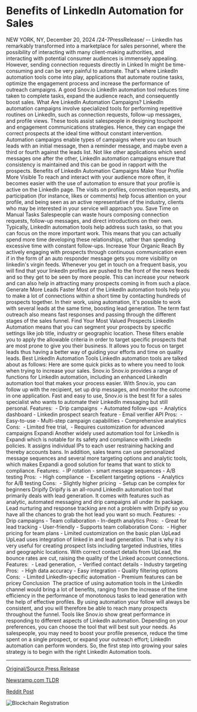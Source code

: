 # Benefits of LinkedIn Automation for Sales

NEW YORK, NY, December 20, 2024 /24-7PressRelease/ -- LinkedIn has remarkably transformed into a marketplace for sales personnel, where the possibility of interacting with many client-making authorities, and interacting with potential consumer audiences is immensely appealing. However, sending connection requests directly in Linked In might be time-consuming and can be very painful to automate. That's where LinkedIn automation tools come into play, applications that automate routine tasks, optimize the engagement process and increase the performance of outreach campaigns. A good Snov.io LinkedIn automation tool reduces time taken to complete tasks, expand the audience reach, and consequently boost sales.  What Are LinkedIn Automation Campaigns?  LinkedIn automation campaigns involve specialized tools for performing repetitive routines on LinkedIn, such as connection requests, follow-up messages, and profile views. These tools assist salespeople in designing touchpoint and engagement communications strategies. Hence, they can engage the correct prospects at the ideal time without constant intervention.  Automation campaigns enable types of campaigns where you can touch leads with an initial message, then a reminder message, and maybe even a third or fourth against the leads list. Not like other applications which send messages one after the other, LinkedIn automation campaigns ensure that consistency is maintained and this can be good in rapport with the prospects.  Benefits of LinkedIn Automation Campaigns  Make Your Profile More Visible  To reach and interact with your audience more often, it becomes easier with the use of automation to ensure that your profile is active on the LinkedIn page. The visits on profiles, connection requests, and participation (for instance, likes or comments) help focus attention on your profile, and being seen as an active representative of the industry, clients who may be interested in your service will approach you.  Save Time on Manual Tasks  Salespeople can waste hours composing connection requests, follow-up messages, and direct introductions on their own. Typically, LinkedIn automation tools help address such tasks, so that you can focus on the more important work. This means that you can actually spend more time developing these relationships, rather than spending excessive time with constant follow-ups.  Increase Your Organic Reach  By actively engaging with prospects through continuous communication even if in the form of an auto responder message gets you more visibility on linkedin's virgin feeds. Whenever you get in touch on a frequent basis, you will find that your linkedIn profiles are pushed to the front of the news feeds and so they get to be seen by more people. This can increase your network and can also help in attracting many prospects coming in from such a place.  Generate More Leads Faster  Most of the LinkedIn automation tools help you to make a lot of connections within a short time by contacting hundreds of prospects together. In their work, using automation, it's possible to work with several leads at the same time, boosting lead generation. The term fast outreach also means fast responses and passing through the different stages of the sales funnel.  Find Your Most Valued Prospects  LinkedIn Automation means that you can segment your prospects by specific settings like job title, industry or geographic location. These filters enable you to apply the allowable criteria in order to target specific prospects that are most prone to give you their business. It allows you to focus on target leads thus having a better way of guiding your efforts and time on quality leads.  Best LinkedIn Automation Tools  LinkedIn automation tools are talked about as follows: Here are some quick picks as to where you need to look when trying to increase your sales.  Snov.io  Snov.io provides a range of functions for LinkedIn automation, including an enhanced LinkedIn automation tool that makes your process easier. With Snov.io, you can follow up with the recipient, set up drip messages, and monitor the outcome in one application. Fast and easy to use, Snov.io is the best fit for a sales specialist who wants to automate their LinkedIn messaging but still personal.  Features:  - Drip campaigns  - Automated follow-ups  - Analytics dashboard - Linkedin prospect search feature - Email verifier API  Pros:  - Easy-to-use - Multi-step campaign capabilities - Comprehensive analytics  Cons:  - Limited free trial,  - Requires customization for advanced campaigns  Expandi  Another widely used automation tool for LinkedIn is Expandi which is notable for its safety and compliance with LinkedIn policies. It assigns individual IPs to each user restraining hacking and thereby accounts bans. In addition, sales teams can use personalized message sequences and several more targeting options and analytic tools, which makes Expandi a good solution for teams that want to stick to compliance.  Features:  - IP rotation - smart message sequences - A/B testing  Pros:  - High compliance  - Excellent targeting options  - Analytics for A/B testing  Cons:  - Slightly higher pricing  - Setup can be complex for beginners  Dripify  Dripify is an all-round LinkedIn automation tool that primarily deals with lead generation. It comes with features such as analytic, automated messaging and drip campaigns all under its package. Lead nurturing and response tracking are not a problem with Dripify so you have all the chances to grab the hot lead you want so much.  Features:  - Drip campaigns - Team collaboration - In-depth analytics  Pros:  - Great for lead tracking - User-friendly - Supports team collaboration  Cons:  - Higher pricing for team plans - Limited customization on the basic plan  UpLead  UpLead uses integration of linked in and lead generation. That is why it is very useful for creating prospect lists including targeted industries, titles and geographic locations. With correct contact details from UpLead, the bounce rates are cut, raising the quality of the Linked account connections.  Features:  - Lead generation,  - Verified contact details - Industry targeting  Pros:  - High data accuracy - Easy integration - Quality filtering options  Cons:  - Limited LinkedIn-specific automation - Premium features can be pricey  Conclusion   The practice of using automation tools in the LinkedIn channel would bring a lot of benefits, ranging from the increase of the time efficiency in the performance of monotonous tasks to lead generation with the help of effective profiles. By using automation your follow will always be consistent, and you will therefore be able to reach many prospects throughout the funnel. Tools like Snov.io show great performance in responding to different aspects of LinkedIn automation. Depending on your preferences, you can choose the tool that will best suit your needs.  As salespeople, you may need to boost your profile presence, reduce the time spent on a single prospect, or expand your outreach effort; LinkedIn automation can perform wonders. So, the first step into growing your sales strategy is to begin with the right LinkedIn Automation tools. 

---

[Original/Source Press Release](https://www.24-7pressrelease.com/press-release/517273/benefits-of-linkedin-automation-for-sales)
                    

[Newsramp.com TLDR](https://newsramp.com/curated-news/linkedin-automation-tools-boosting-sales-and-engagement/4c478e292e86e94cef2f9176a3ffb52a) 

 



[Reddit Post](https://www.reddit.com/r/Business_NewsRamp/comments/1hif9et/linkedin_automation_tools_boosting_sales_and/) 



![Blockchain Registration](https://cdn.newsramp.app/24-7PressRelease/qrcode/2412/20/camcUn8u.webp)